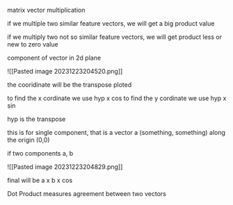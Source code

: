 
matrix vector multiplication

if we multiple two similar feature vectors, we will get a big product value

if we multiply two not so similar feature vectors, we will get product less or new to zero value

component of vector in 2d plane

![[Pasted image 20231223204520.png]]


the cooridinate will be the transpose ploted

to find the x cordinate we use hyp x cos 
to find the y cordinate we use hyp x sin 

hyp is the transpose 


this is for single component, that is a vector a (something, something) along the origin (0,0)

if two components a, b

![[Pasted image 20231223204829.png]]


final will be a x b x cos

Dot Product measures agreement between two vectors

